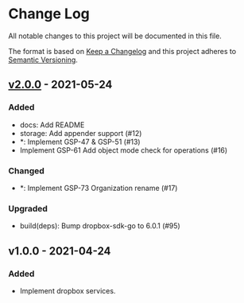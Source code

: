 # Change Log

All notable changes to this project will be documented in this file.

The format is based on [Keep a Changelog](https://keepachangelog.com/)
and this project adheres to [Semantic Versioning](https://semver.org/).

## [v2.0.0] - 2021-05-24

### Added

- docs: Add README
- storage: Add appender support (#12)
- *: Implement GSP-47 & GSP-51 (#13)
- Implement GSP-61 Add object mode check for operations (#16)

### Changed

- *: Implement GSP-73 Organization rename (#17)

### Upgraded

- build(deps): Bump dropbox-sdk-go to 6.0.1 (#95)

## v1.0.0 - 2021-04-24

### Added

- Implement dropbox services.

[v2.0.0]: https://github.com/beyondstorage/go-service-dropbox/compare/v1.0.0...v2.0.0
